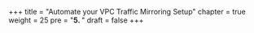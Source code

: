 +++
title = "Automate your VPC Traffic Mirroring Setup"
chapter = true
weight = 25
pre = "<b>5. </b>"
draft = false
+++
